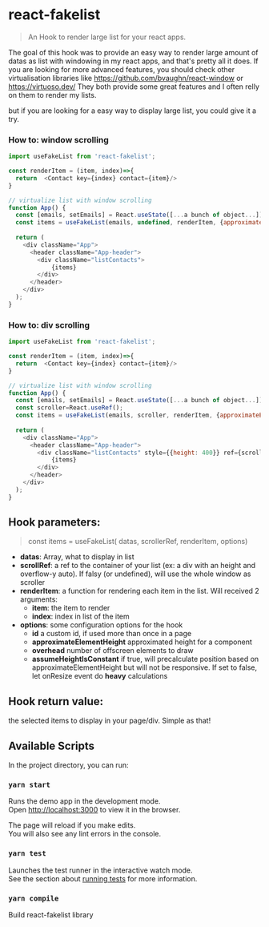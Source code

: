 # react-fakelist

> An Hook to render large list for your react apps.

The goal of this hook was to provide an easy way to render large amount of datas as list with windowing in my react apps, and that's pretty all it does. If you are looking for more advanced features, you should check other virtualisation libraries like https://github.com/bvaughn/react-window or https://virtuoso.dev/ They both provide some great features and I often relly on them to render my lists.

but if you are looking for a easy way to display large list, you could give it a try.


### How to: window scrolling
```js
import useFakeList from 'react-fakelist';

const renderItem = (item, index)=>{
  return  <Contact key={index} contact={item}/>
}

// virtualize list with window scrolling
function App() {
  const [emails, setEmails] = React.useState([...a bunch of object...]);
  const items = useFakeList(emails, undefined, renderItem, {approximateElementHeight: 68});
  
  return (
    <div className="App">
      <header className="App-header">
        <div className="listContacts">
            {items}
        </div>
      </header>
    </div>
  );
}
```
### How to: div scrolling
```js
import useFakeList from 'react-fakelist';

const renderItem = (item, index)=>{
  return  <Contact key={index} contact={item}/>
}

// virtualize list with window scrolling
function App() {
  const [emails, setEmails] = React.useState([...a bunch of object...]);
  const scroller=React.useRef();
  const items = useFakeList(emails, scroller, renderItem, {approximateElementHeight: 68});
  
  return (
    <div className="App">
      <header className="App-header">
        <div className="listContacts" style={{height: 400}} ref={scroller}>
            {items}
        </div>
      </header>
    </div>
  );
}
```
## Hook parameters:
> const items = useFakeList( datas, scrollerRef, renderItem, options)
- **datas**: Array, what to display in list
- **scrollRef**: a ref to the container of  your list (ex: a div with an height and overflow-y auto). If falsy (or undefined), will use the whole window as scroller
- **renderItem**: a function for rendering each item in the list. Will received 2 arguments:
  - **item**: the item to render
  - **index**: index in list of the item
- **options**: some configuration options for the hook
  - **id** a custom id, if used more than once in a page
  - **approximateElementHeight** approximated height for a component
  - **overhead** number of offscreen elements to draw
  - **assumeHeightIsConstant** if true, will precalculate position based on approximateElementHeight but will not be responsive. If set to false, let onResize event do **heavy** calculations
## Hook return value:
the selected items to display in your page/div. Simple as that!

## Available Scripts

In the project directory, you can run:

### `yarn start`

Runs the demo app in the development mode.\
Open [http://localhost:3000](http://localhost:3000) to view it in the browser.

The page will reload if you make edits.\
You will also see any lint errors in the console.

### `yarn test`

Launches the test runner in the interactive watch mode.\
See the section about [running tests](https://facebook.github.io/create-react-app/docs/running-tests) for more information.

### `yarn compile`

Build react-fakelist library
